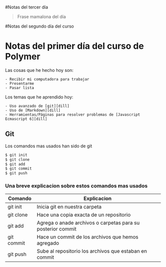 #Notas del tercer día
>Frase mamalona del día

#Notas del segundo día del curso






# Notas del primer día del curso de Polymer

Las cosas que he hecho hoy son:

	- Recibir mi computadora para trabajar
	- Presentarme
	- Pasar lista

Los temas que he aprendido hoy:

	- Uso avanzado de [git][dill]
	- Uso de [Markdown][dill]
	- Herramientas/Páginas para resolver problemas de [Javascript Ecmascript 6][dill]

## Git

Los comandos mas usados han sido de git

```sh
$ git init
$ git clone
$ git add
$ git commit
$ git push
```

### Una breve explicacion sobre estos comandos mas usados

| Comando | Explicacion|
| ------ | ------|
| git init | Inicia git en nuestra carpeta |
| git clone | Hace una copia exacta de un repositorio |
| git add | Agrega o anade archivos o carpetas para su posterior commit |
| git commit | Hace un commit de los archivos que hemos agregado |
| git push | Sube al repositorio los archivos que estaban en commit |
